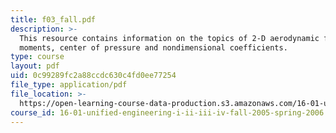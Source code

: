 ```yaml
---
title: f03_fall.pdf
description: >-
  This resource contains information on the topics of 2-D aerodynamic forces and
  moments, center of pressure and nondimensional coefficients.
type: course
layout: pdf
uid: 0c99289fc2a88ccdc630c4fd0ee77254
file_type: application/pdf
file_location: >-
  https://open-learning-course-data-production.s3.amazonaws.com/16-01-unified-engineering-i-ii-iii-iv-fall-2005-spring-2006/0c99289fc2a88ccdc630c4fd0ee77254_f03_fall.pdf
course_id: 16-01-unified-engineering-i-ii-iii-iv-fall-2005-spring-2006
---
```

